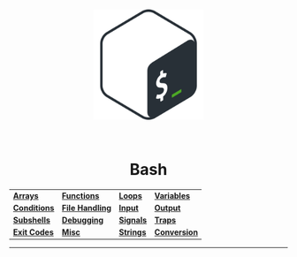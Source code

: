 <br>
<p align="center"><img src="assets/logo/bash.png" width="200px"></p>
<br>

<h1 align="center">Bash</h1>

<table align="center">
  <tr>
    <td><a href="bash/arrays.md"><strong>Arrays</strong></a></td>
    <td><a href="bash/functions.md"><strong>Functions</strong></a></td>
    <td><a href="bash/loops.md"><strong>Loops</strong></a></td>
    <td><a href="bash/variables.md"><strong>Variables</strong></a></td>
  </tr>
  <tr>
    <td><a href="bash/conditions.md"><strong>Conditions</strong></a></td>
    <td><a href="bash/file_handling.md"><strong>File Handling</strong></a></td>
    <td><a href="bash/input.md"><strong>Input</strong></a></td>
    <td><a href="bash/output.md"><strong>Output</strong></a></td>
  </tr>
  <tr>
    <td><a href="bash/subshells.md"><strong>Subshells</strong></a></td>
    <td><a href="bash/debugging.md"><strong>Debugging</strong></a></td>
    <td><a href="bash/signals.md"><strong>Signals</strong></a></td>
    <td><a href="bash/traps.md"><strong>Traps</strong></a></td>
  </tr>
  <tr>
    <td><a href="bash/exit-codes.md"><strong>Exit Codes</strong></a></td>
    <td><a href="bash/misc.md"><strong>Misc</strong></a></td>
    <td><a href="bash/strings.md"><strong>Strings</strong></a></td>
    <td><a href="bash/variables.md"><strong>Conversion</strong></a></td>
  </tr>
</table>

---

